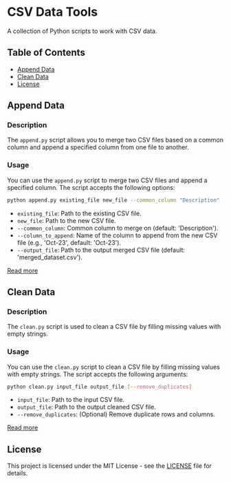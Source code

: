 # CSV Data Tools

A collection of Python scripts to work with CSV data.

## Table of Contents

- [Append Data](#append-data)
- [Clean Data](#clean-data)
- [License](#license)

## Append Data

### Description

The `append.py` script allows you to merge two CSV files based on a common column and append a specified column from one file to another.

### Usage

You can use the `append.py` script to merge two CSV files and append a specified column. The script accepts the following options:

```bash
python append.py existing_file new_file --common_column "Description" --column_to_append "Oct-23" --output_file "merged_dataset.csv"
```

- `existing_file`: Path to the existing CSV file.
- `new_file`: Path to the new CSV file.
- `--common_column`: Common column to merge on (default: 'Description').
- `--column_to_append`: Name of the column to append from the new CSV file (e.g., 'Oct-23', default: 'Oct-23').
- `--output_file`: Path to the output merged CSV file (default: 'merged_dataset.csv').

[Read more](append.py)

## Clean Data

### Description

The `clean.py` script is used to clean a CSV file by filling missing values with empty strings.

### Usage

You can use the `clean.py` script to clean a CSV file by filling missing values with empty strings. The script accepts the following arguments:

```bash
python clean.py input_file output_file [--remove_duplicates]
```

- `input_file`: Path to the input CSV file.
- `output_file`: Path to the output cleaned CSV file.
- `--remove_duplicates`: (Optional) Remove duplicate rows and columns.

[Read more](clean.py)

## License

This project is licensed under the MIT License - see the [LICENSE](LICENSE) file for details.
```

